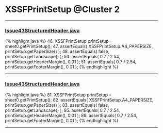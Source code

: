 # XSSFPrintSetup @Cluster 2

***

### [Issue43StructuredHeader.java](https://searchcode.com/codesearch/view/122565074/)
{% highlight java %}
46. XSSFPrintSetup printSetup = sheet0.getPrintSetup();
47. assertEquals( XSSFPrintSetup.A4_PAPERSIZE,  printSetup.getPaperSize() );
48. assertEquals( false, printSetup.getLandscape() );
50. assertEquals( 0.7 / 2.54, printSetup.getHeaderMargin(), 0.01 );
51. assertEquals( 0.7 / 2.54, printSetup.getFooterMargin(), 0.01 );
{% endhighlight %}

***

### [Issue43StructuredHeader.java](https://searchcode.com/codesearch/view/122565074/)
{% highlight java %}
81. XSSFPrintSetup printSetup = sheet0.getPrintSetup();
82. assertEquals( XSSFPrintSetup.A4_PAPERSIZE,  printSetup.getPaperSize() );
83. assertEquals( false, printSetup.getLandscape() );
85. assertEquals( 0.7 / 2.54, printSetup.getHeaderMargin(), 0.01 );
86. assertEquals( 0.7 / 2.54, printSetup.getFooterMargin(), 0.01 );
{% endhighlight %}

***

